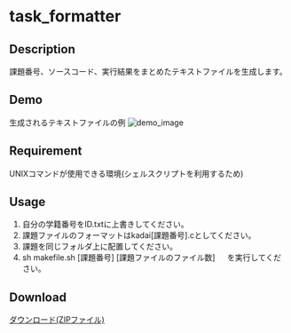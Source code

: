 task_formatter
====

## Description
課題番号、ソースコード、実行結果をまとめたテキストファイルを生成します。

## Demo
生成されるテキストファイルの例
![demo_image](https://github.com/task4233/task_formatter/blob/master/demo.png)

## Requirement
UNIXコマンドが使用できる環境(シェルスクリプトを利用するため)

## Usage
1. 自分の学籍番号をID.txtに上書きしてください。
2. 課題ファイルのフォーマットはkadai[課題番号].cとしてください。
3. 課題を同じフォルダ上に配置してください。
4. sh makefile.sh [課題番号] [課題ファイルのファイル数]
　 を実行してください。

## Download
[ダウンロード(ZIPファイル)](https://github.com/task4233/task_formatter/blob/master/demo.png)
